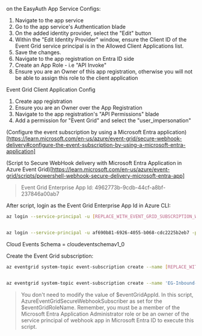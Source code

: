 
on the EasyAuth App Service Configs:

1. Navigate to the app service
2. Go to the app service's Authentication blade
3. On the added identity provider, select the "Edit" button
4. Within the "Edit Identity Provider" window, ensure the Client ID of the Event Grid service principal is in the Allowed Client Applications list.
5. Save the changes.
6. Navigate to the app registration on Entra ID side
7. Create an App Role - i.e "API Invoke" 
8. Ensure you are an Owner of this app registration, otherwise you will not be able to assign this role to the client application


Event Grid Client Application Config
1. Create app registration
2. Ensure you are an Owner over the App Registration
3. Navigate to the app registration's "API Permissions" blade
4. Add a permission for "Event Grid" and select the "user_impersonation"




(Configure the event subscription by using a Microsoft Entra application)[https://learn.microsoft.com/en-us/azure/event-grid/secure-webhook-delivery#configure-the-event-subscription-by-using-a-microsoft-entra-application]


(Script to Secure WebHook delivery with Microsoft Entra Application in Azure Event Grid)[https://learn.microsoft.com/en-us/azure/event-grid/scripts/powershell-webhook-secure-delivery-microsoft-entra-app]

> Event Grid Enterprise App Id: 4962773b-9cdb-44cf-a8bf-237846a00ab7

After script, login as the Event Grid Enterprise App Id in Azure CLI:
```bash
az login --service-principal -u [REPLACE_WITH_EVENT_GRID_SUBSCRIPTION_WRITER_APP_ID] -p [REPLACE_WITH_EVENT_GRID_SUBSCRIPTION_WRITER_APP_SECRET_VALUE] --tenant [REPLACE_WITH_TENANT_ID]


az login --service-principal -u af690b81-6926-4055-b068-cdc2225b2eb7 -p Y5Z8Q~PFVfIff7_0xLEUrC.xRqsyjJYAntnBadkn --tenant 9249ded8-dff5-4e90-9d80-3ae45c13ec3f
```
Cloud Events Schema = cloudeventschemav1_0


Create the Event Grid subscription:
```bash
az eventgrid system-topic event-subscription create --name [REPLACE_WITH_SUBSCRIPTION_NAME] -g [REPLACE_WITH_RESOURCE_GROUP] --system-topic-name [REPLACE_WITH_SYSTEM_TOPIC] --endpoint [REPLACE_WITH_WEBHOOK_ENDPOINT] --event-delivery-schema [REPLACE_WITH_WEBHOOK_EVENT_SCHEMA] --azure-active-directory-tenant-id [REPLACE_WITH_TENANT_ID] --azure-active-directory-application-id-or-uri [REPLACE_WITH_APPLICATION_ID_FROM_SCRIPT] --endpoint-type webhook


az eventgrid system-topic event-subscription create --name 'EG-Inbound-to-Orchestrator' -g rg-rtaudioagent-noazdtf --system-topic-name eg-topic-acs-gvkiflr9 --endpoint https://rtaudioagent-backend-app-gvkiflr9.azurewebsites.net/api/call/inbound --event-delivery-schema eventgridschema --azure-active-directory-tenant-id 9249ded8-dff5-4e90-9d80-3ae45c13ec3f --azure-active-directory-application-id-or-uri f0e2bf8c-8703-4658-b9b2-8bff99f1c9b6 --endpoint-type webhook
```

>You don't need to modify the value of $eventGridAppId. In this script, AzureEventGridSecureWebhookSubscriber as set for the $eventGridRoleName. Remember, you must be a member of the Microsoft Entra Application Administrator role or be an owner of the service principal of webhook app in Microsoft Entra ID to execute this script.
